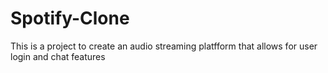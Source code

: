 # Spotify-Clone
This is a project to create an audio streaming platfform that allows for user login and chat features

